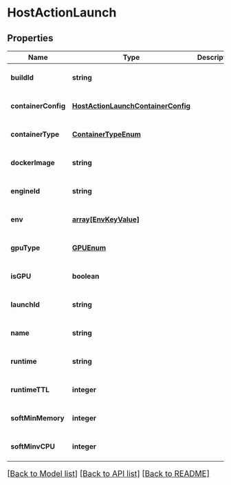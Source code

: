 # HostActionLaunch

## Properties
Name | Type | Description | Notes
------------ | ------------- | ------------- | -------------
**buildId** | **string** |  | [optional] [default to null]
**containerConfig** | [**HostActionLaunchContainerConfig**](HostActionLaunchContainerConfig.md) |  | [optional] [default to null]
**containerType** | [**ContainerTypeEnum**](ContainerTypeEnum.md) |  | [optional] [default to null]
**dockerImage** | **string** |  | [optional] [default to null]
**engineId** | **string** |  | [optional] [default to null]
**env** | [**array[EnvKeyValue]**](EnvKeyValue.md) |  | [optional] [default to null]
**gpuType** | [**GPUEnum**](GPUEnum.md) |  | [optional] [default to null]
**isGPU** | **boolean** |  | [optional] [default to null]
**launchId** | **string** |  | [optional] [default to null]
**name** | **string** |  | [optional] [default to null]
**runtime** | **string** |  | [optional] [default to null]
**runtimeTTL** | **integer** |  | [optional] [default to null]
**softMinMemory** | **integer** |  | [optional] [default to null]
**softMinvCPU** | **integer** |  | [optional] [default to null]

[[Back to Model list]](../README.md#documentation-for-models) [[Back to API list]](../README.md#documentation-for-api-endpoints) [[Back to README]](../README.md)

<style>
     p, ul, ol, li { font-size: 18px !important;}
</style>


